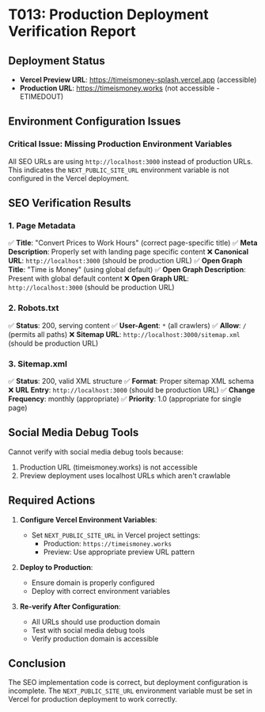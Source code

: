 # T013: Production Deployment Verification Report

## Deployment Status

- **Vercel Preview URL**: https://timeismoney-splash.vercel.app (accessible)
- **Production URL**: https://timeismoney.works (not accessible - ETIMEDOUT)

## Environment Configuration Issues

### Critical Issue: Missing Production Environment Variables

All SEO URLs are using `http://localhost:3000` instead of production URLs. This indicates the `NEXT_PUBLIC_SITE_URL` environment variable is not configured in the Vercel deployment.

## SEO Verification Results

### 1. Page Metadata

✅ **Title**: "Convert Prices to Work Hours" (correct page-specific title)
✅ **Meta Description**: Properly set with landing page specific content
❌ **Canonical URL**: `http://localhost:3000` (should be production URL)
✅ **Open Graph Title**: "Time is Money" (using global default)
✅ **Open Graph Description**: Present with global default content
❌ **Open Graph URL**: `http://localhost:3000` (should be production URL)

### 2. Robots.txt

✅ **Status**: 200, serving content
✅ **User-Agent**: `*` (all crawlers)
✅ **Allow**: `/` (permits all paths)
❌ **Sitemap URL**: `http://localhost:3000/sitemap.xml` (should be production URL)

### 3. Sitemap.xml

✅ **Status**: 200, valid XML structure
✅ **Format**: Proper sitemap XML schema
❌ **URL Entry**: `http://localhost:3000` (should be production URL)
✅ **Change Frequency**: monthly (appropriate)
✅ **Priority**: 1.0 (appropriate for single page)

## Social Media Debug Tools

Cannot verify with social media debug tools because:

1. Production URL (timeismoney.works) is not accessible
2. Preview deployment uses localhost URLs which aren't crawlable

## Required Actions

1. **Configure Vercel Environment Variables**:

   - Set `NEXT_PUBLIC_SITE_URL` in Vercel project settings:
     - Production: `https://timeismoney.works`
     - Preview: Use appropriate preview URL pattern

2. **Deploy to Production**:

   - Ensure domain is properly configured
   - Deploy with correct environment variables

3. **Re-verify After Configuration**:
   - All URLs should use production domain
   - Test with social media debug tools
   - Verify production domain is accessible

## Conclusion

The SEO implementation code is correct, but deployment configuration is incomplete. The `NEXT_PUBLIC_SITE_URL` environment variable must be set in Vercel for production deployment to work correctly.
